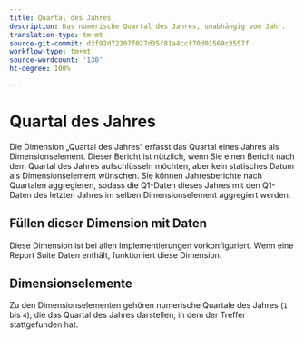 ```yaml
---
title: Quartal des Jahres
description: Das numerische Quartal des Jahres, unabhängig vom Jahr.
translation-type: tm+mt
source-git-commit: d3f92d72207f027d35f81a4ccf70d01569c3557f
workflow-type: tm+mt
source-wordcount: '130'
ht-degree: 100%

---
```



# Quartal des Jahres

Die Dimension „Quartal des Jahres“ erfasst das Quartal eines Jahres als Dimensionselement. Dieser Bericht ist nützlich, wenn Sie einen Bericht nach dem Quartal des Jahres aufschlüsseln möchten, aber kein statisches Datum als Dimensionselement wünschen. Sie können Jahresberichte nach Quartalen aggregieren, sodass die Q1-Daten dieses Jahres mit den Q1-Daten des letzten Jahres im selben Dimensionselement aggregiert werden.

## Füllen dieser Dimension mit Daten

Diese Dimension ist bei allen Implementierungen vorkonfiguriert. Wenn eine Report Suite Daten enthält, funktioniert diese Dimension.

## Dimensionselemente

Zu den Dimensionselementen gehören numerische Quartale des Jahres (`1` bis `4`), die das Quartal des Jahres darstellen, in dem der Treffer stattgefunden hat.
